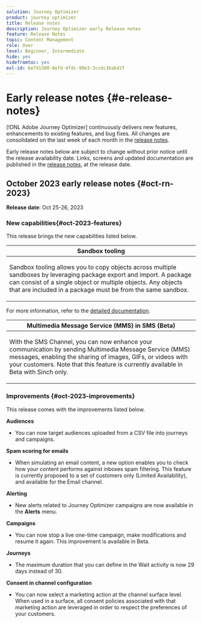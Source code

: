 ```yaml
---
solution: Journey Optimizer
product: journey optimizer
title: Release notes
description: Journey Optimizer early Release notes
feature: Release Notes
topic: Content Management
role: User
level: Beginner, Intermediate
hide: yes
hidefromtoc: yes
exl-id: 6e7d1300-8efd-4fdc-90e3-3ccdc3babd2f
---
```

# Early release notes {#e-release-notes}

[!DNL Adobe Journey Optimizer] continuously delivers new features, enhancements to existing features, and bug fixes. All changes are consolidated on the last week of each month in the [release notes](release-notes.md). 

Early release notes below are subject to change without prior notice until the release availability date. Links, screens and updated documentation are published  in the [release notes](release-notes.md), at the release date.

## October 2023 early release notes {#oct-rn-2023}

**Release date**: Oct 25-26, 2023

### New capabilities{#oct-2023-features}

This release brings the new capabilities listed below.

<table>
<thead>
<tr>
<th><strong>Sandbox tooling</strong><br/></th>
</tr>
</thead>
<tbody>
<tr>
<td>
<p>Sandbox tooling allows you to copy objects across multiple sandboxes by leveraging package export and import. A package can consist of a single object or multiple objects. Any objects that are included in a package must be from the same sandbox.</p>
<!--img src="../data/assets/dataset-export-setup.png"-->
<!--p>For more information, refer to the <a href="../audience/get-started-audience-orchestration.md">detailed documentation</a>.</p-->
</td>
</tr>
</tbody>
</table>

<!-- table>
<thead>
<tr>
<th><strong>Composed audiences in journeys</strong><br/></th>
</tr>
</thead>
<tbody>
<tr>
<td>
<p>You can now use audiences created in composition workflows in your journeys to target customers. Once an audience composition is published, and the audience saved, use a Read Audience activity to select this new audience in your journey canvas.</p>
<!--img src="assets/channel-reports.png"/-->
<p>For more information, refer to the <a href="../audience/get-started-audience-orchestration.md">detailed documentation</a>.</p>
</tr>
</tbody>
</table -->


<table>
<thead>
<tr>
<th><strong>Multimedia Message Service (MMS) in SMS (Beta)</strong><br/></th>
</tr>
</thead>
<tbody>
<tr>
<td>
<p>With the SMS Channel, you can now enhance your communication by sending Multimedia Message Service (MMS) messages, enabling the sharing of images, GIFs, or videos with your customers. Note that this feature is currently available in Beta with Sinch only.</p>
<!--img src="assets/channel-reports.png"/-->
<!--p>For more information, refer to the <a href="../in-app/get-started-in-app.md">detailed documentation</a>.</p-->
</tr>
</tbody>
</table>

### Improvements {#oct-2023-improvements}

This release comes with the improvements listed below.

**Audiences**

* You can now target audiences uploaded from a CSV file into journeys and campaigns.

**Spam scoring for emails**

* When simulating an email content, a new option enables you to check how your content performs against inboxes spam filtering. This feature is currently proposed to a set of customers only (Limited Availability), and available for the Email channel.    

**Alerting**

* New alerts related to Journey Optimizer campaigns are now available in the **Alerts** menu.

**Campaigns**

* You can now stop a live one-time campaign, make modifications and resume it again. This improvement is available in Beta.

**Journeys**

* The maximum duration that you can define in the Wait activity is now 29 days instead of 30.

**Consent in channel configuration**

* You can now select a marketing action at the channel surface level. When used in a surface, all consent policies associated with that marketing action are leveraged in order to respect the preferences of your customers.
